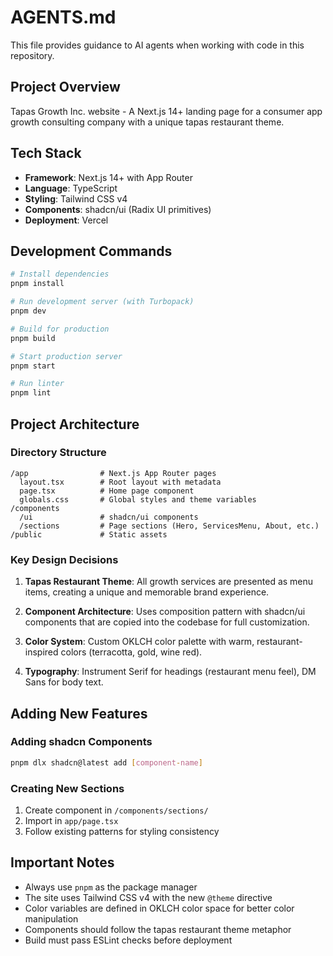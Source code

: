 # AGENTS.md

This file provides guidance to AI agents when working with code in this repository.

## Project Overview

Tapas Growth Inc. website - A Next.js 14+ landing page for a consumer app growth consulting company with a unique tapas restaurant theme.

## Tech Stack

- **Framework**: Next.js 14+ with App Router
- **Language**: TypeScript
- **Styling**: Tailwind CSS v4
- **Components**: shadcn/ui (Radix UI primitives)
- **Deployment**: Vercel

## Development Commands

```bash
# Install dependencies
pnpm install

# Run development server (with Turbopack)
pnpm dev

# Build for production
pnpm build

# Start production server
pnpm start

# Run linter
pnpm lint
```

## Project Architecture

### Directory Structure
```
/app                # Next.js App Router pages
  layout.tsx        # Root layout with metadata
  page.tsx          # Home page component
  globals.css       # Global styles and theme variables
/components
  /ui               # shadcn/ui components
  /sections         # Page sections (Hero, ServicesMenu, About, etc.)
/public             # Static assets
```

### Key Design Decisions

1. **Tapas Restaurant Theme**: All growth services are presented as menu items, creating a unique and memorable brand experience.

2. **Component Architecture**: Uses composition pattern with shadcn/ui components that are copied into the codebase for full customization.

3. **Color System**: Custom OKLCH color palette with warm, restaurant-inspired colors (terracotta, gold, wine red).

4. **Typography**: Instrument Serif for headings (restaurant menu feel), DM Sans for body text.

## Adding New Features

### Adding shadcn Components
```bash
pnpm dlx shadcn@latest add [component-name]
```

### Creating New Sections
1. Create component in `/components/sections/`
2. Import in `app/page.tsx`
3. Follow existing patterns for styling consistency

## Important Notes

- Always use `pnpm` as the package manager
- The site uses Tailwind CSS v4 with the new `@theme` directive
- Color variables are defined in OKLCH color space for better color manipulation
- Components should follow the tapas restaurant theme metaphor
- Build must pass ESLint checks before deployment